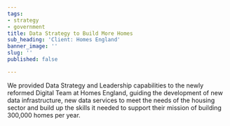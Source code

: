 ```yaml
---
tags:
- strategy
- government
title: Data Strategy to Build More Homes
sub_heading: 'Client: Homes England'
banner_image: ''
slug: ''
published: false

---
```

We provided Data Strategy and Leadership capabilities to the newly reformed Digital Team at Homes England, guiding the development of new data infrastructure, new data services to meet the needs of the housing sector and build up the skills it needed to support their mission of building 300,000 homes per year.